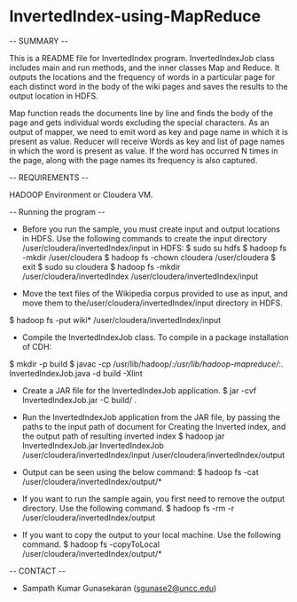 # InvertedIndex-using-MapReduce

-- SUMMARY --

This is a README file for InvertedIndex program. InvertedIndexJob class includes main and run methods, and the inner classes Map and Reduce. It outputs the locations and the frequency of words in a particular page for each distinct word in the body of the wiki pages and saves the results to the output location in HDFS.

Map function reads the documents line by line and finds the body of the page and gets individual words excluding the special characters. As an output of mapper, we need to emit word as key and page name in which it is present as value. 
Reducer will receive Words as key and list of page names in which the word is present as value. If the word has occurred N times in the page, along with the page names its frequency is also captured. 

-- REQUIREMENTS --

HADOOP Environment or Cloudera VM.


-- Running the program --

* Before you run the sample, you must create input and output locations in HDFS. Use the following commands to create the input directory /user/cloudera/invertedIndex/input in HDFS:
$ sudo su hdfs
$ hadoop fs -mkdir /user/cloudera
$ hadoop fs -chown cloudera /user/cloudera
$ exit
$ sudo su cloudera
$ hadoop fs -mkdir /user/cloudera/invertedIndex /user/cloudera/invertedIndex/input 

* Move the text files of the Wikipedia corpus provided to use as input, and move them to the/user/cloudera/invertedIndex/input directory in HDFS. 

$ hadoop fs -put wiki* /user/cloudera/invertedIndex/input 

* Compile the InvertedIndexJob class.
To compile in a package installation of CDH:

$ mkdir -p build
$ javac -cp /usr/lib/hadoop/*:/usr/lib/hadoop-mapreduce/*:. InvertedIndexJob.java -d build -Xlint 

* Create a JAR file for the InvertedIndexJob application.
$ jar -cvf InvertedIndexJob.jar -C build/ . 

* Run the InvertedIndexJob application from the JAR file, by passing the paths to the input path of document for Creating the Inverted index, and the output path of resulting inverted index
$ hadoop jar InvertedIndexJob.jar InvertedIndexJob /user/cloudera/invertedIndex/input /user/cloudera/invertedIndex/output

* Output can be seen using the below command:
$ hadoop fs -cat /user/cloudera/invertedIndex/output/*

* If you want to run the sample again, you first need to remove the output directory. Use the following command.
$ hadoop fs -rm -r /user/cloudera/invertedIndex/output

* If you want to copy the output to your local machine. Use the following command.
$ hadoop fs -copyToLocal /user/cloudera/invertedIndex/output/*

-- CONTACT --

* Sampath Kumar Gunasekaran (sgunase2@uncc.edu)
